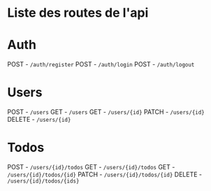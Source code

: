 # Liste des routes de l'api

# Auth
POST - `/auth/register`
POST - `/auth/login`
POST - `/auth/logout`

# Users
POST -   `/users`
GET -    `/users`
GET -    `/users/{id}`
PATCH -  `/users/{id}`
DELETE - `/users/{id}`

# Todos
POST -   `/users/{id}/todos`
GET -    `/users/{id}/todos`
GET -    `/users/{id}/todos/{id}`
PATCH -  `/users/{id}/todos/{id}`
DELETE - `/users/{id}/todos/{ids}`